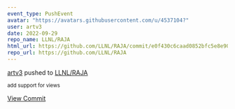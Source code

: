 ```yaml
---
event_type: PushEvent
avatar: "https://avatars.githubusercontent.com/u/4537104?"
user: artv3
date: 2022-09-29
repo_name: LLNL/RAJA
html_url: https://github.com/LLNL/RAJA/commit/e0f430c6caad0852bfc5e8e90c1d70555b666a5e
repo_url: https://github.com/LLNL/RAJA
---
```


<a href='https://github.com/artv3' target='_blank'>artv3</a> pushed to <a href='https://github.com/LLNL/RAJA' target='_blank'>LLNL/RAJA</a>

<small>add support for views</small>

<a href='https://github.com/LLNL/RAJA/commit/e0f430c6caad0852bfc5e8e90c1d70555b666a5e' target='_blank'>View Commit</a>